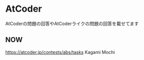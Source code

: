 # AtCoder
AtCoderの問題の回答やAtCoderライクの問題の回答を載せてます
## NOW
https://atcoder.jp/contests/abs/tasks
Kagami Mochi